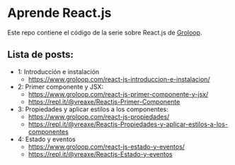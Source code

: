 # Aprende React.js

Este repo contiene el código de la serie sobre React.js de [Groloop](https://www.groloop.com/post_series/aprende-react-js/).

## Lista de posts:

- 1: Introducción e instalación
  - https://www.groloop.com/react-js-introduccion-e-instalacion/
- 2: Primer componente y JSX:
  - https://www.groloop.com/react-js-primer-componente-y-jsx/
  - https://repl.it/@vreaxe/Reactjs-Primer-Componente
- 3: Propiedades y aplicar estilos a los componentes:
  - https://www.groloop.com/react-js-propiedades/
  - https://repl.it/@vreaxe/Reactjs-Propiedades-y-aplicar-estilos-a-los-componentes
- 4: Estado y eventos
  - https://www.groloop.com/react-js-estado-y-eventos/
  - https://repl.it/@vreaxe/Reactjs-Estado-y-eventos
